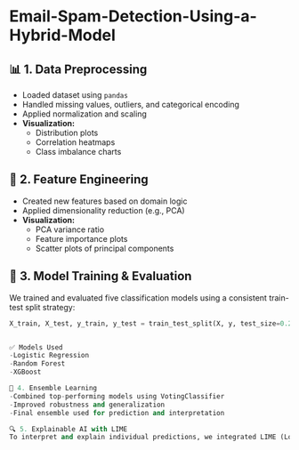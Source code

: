 # Email-Spam-Detection-Using-a-Hybrid-Model

## 📊 1. Data Preprocessing

- Loaded dataset using `pandas`
- Handled missing values, outliers, and categorical encoding
- Applied normalization and scaling
- **Visualization:**
  - Distribution plots
  - Correlation heatmaps
  - Class imbalance charts


## 🧬 2. Feature Engineering

- Created new features based on domain logic
- Applied dimensionality reduction (e.g., PCA)
- **Visualization:**
  - PCA variance ratio
  - Feature importance plots
  - Scatter plots of principal components

## 🤖 3. Model Training & Evaluation

We trained and evaluated five classification models using a consistent train-test split strategy:

```python
X_train, X_test, y_train, y_test = train_test_split(X, y, test_size=0.2, random_state=42)


✅ Models Used
-Logistic Regression
-Random Forest
-XGBoost

🔀 4. Ensemble Learning
-Combined top-performing models using VotingClassifier
-Improved robustness and generalization
-Final ensemble used for prediction and interpretation

🔍 5. Explainable AI with LIME
To interpret and explain individual predictions, we integrated LIME (Local Interpretable Model-Agnostic Explanations).


